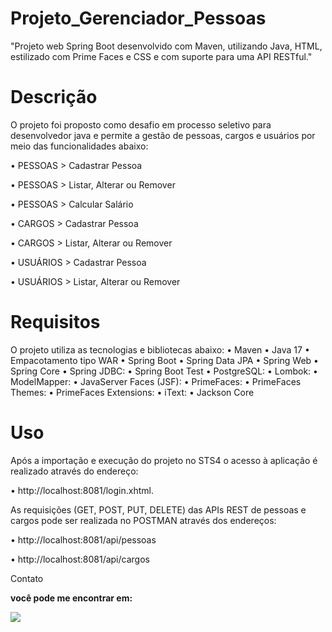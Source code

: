 # Projeto_Gerenciador_Pessoas
"Projeto web Spring Boot desenvolvido com Maven, utilizando Java, HTML, estilizado com Prime Faces e CSS e com suporte para uma API RESTful."

# Descrição

O projeto foi proposto como desafio em processo seletivo para desenvolvedor java e permite a gestão de pessoas, cargos e usuários por meio das funcionalidades abaixo:

•	PESSOAS > Cadastrar Pessoa

•	PESSOAS > Listar, Alterar ou Remover

•	PESSOAS > Calcular Salário

•	CARGOS > Cadastrar Pessoa

•	CARGOS > Listar, Alterar ou Remover

•	USUÁRIOS > Cadastrar Pessoa

•	USUÁRIOS > Listar, Alterar ou Remover


# Requisitos
O projeto utiliza as tecnologias e bibliotecas abaixo:
•	Maven
•	Java 17
•	Empacotamento tipo WAR
•	Spring Boot
•	Spring Data JPA
•	Spring Web
•	Spring Core
•	Spring JDBC: 
•	Spring Boot Test
•	PostgreSQL: 
•	Lombok:
•	ModelMapper: 
•	JavaServer Faces (JSF): 
•	PrimeFaces: 
•	PrimeFaces Themes: 
•	PrimeFaces Extensions: 
•	iText: 
•	Jackson Core 

# Uso
Após a importação e execução do projeto no STS4 o acesso à aplicação é realizado através do endereço:

•	http://localhost:8081/login.xhtml.

As requisições (GET, POST, PUT, DELETE) das APIs REST de pessoas e cargos pode ser realizada no POSTMAN através dos endereços: 

•	http://localhost:8081/api/pessoas 

•	http://localhost:8081/api/cargos 

Contato
 <p><b>você pode me encontrar em:</b></p>
  <a href="https://www.linkedin.com/in/jefferson-silva-dev11/">
  <img src="https://img.shields.io/badge/linkedin-%230077B5.svg?style=for-the-badge&logo=linkedin&logoColor=white">
  </a> 
